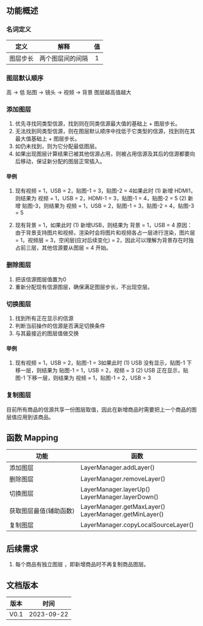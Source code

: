 ## 功能概述
### 名词定义
|定义|解释|值|
|:---:|:---:|:---:|
|图层步长|两个图层间的间隔|1|

### 图层默认顺序
高 -> 低 
贴图 -> 镜头 -> 视频 -> 背景
图层越高值越大
### 添加图层
1. 优先寻找同类型信源，找到则在同类信源最大值的基础上 + 图层步长。
2. 无法找到同类型信源，则在图层默认顺序中找低于它类型的信源，找到则在其最大值基础上 + 图层步长。
3. 如仍未找到，则为它分配最低图层。
4. 如果出现图层计算结果已被其他信源占用，则被占用信源及其后的信源都要向后移动，保证新分配的图层正常插入。
#### 举例
1. 现有视频 = 1，USB = 2，贴图-1 = 3，贴图-2 = 4如果此时
   (1) 新增 HDMI1，则结果为
   视频 = 1，USB = 2，HDMI-1 = 3，贴图-1 = 4，贴图-2 = 5
   (2) 新增 贴图-3，则结果为
   视频 = 1，USB = 2，贴图-1 = 3，贴图-2 = 4，贴图-3 = 5

2. 现有背景 = 1，如果此时
   (1) 新增USB，则结果为 
   背景 = 1，USB = 4
   原因：由于背景支持图片和视频，渲染时会将图片和视频各占一层进行渲染，图片层 = 1，视频层 = 3，空闲层(应对后续变化) = 2，因此可以理解为背景存在时独占前三层，其他信源要从图层 = 4 开始。
### 删除图层
1. 把该信源图层值置为0
2. 重新分配现有信源图层，确保满足图层步长，不出现空层。
### 切换图层
1. 找到所有正在显示的信源
2. 判断当前操作的信源是否满足切换条件
3. 与其最接近的图层值做交换
#### 举例
1. 现有视频 = 1，USB = 2，贴图-1 = 3如果此时
   (1) USB 没有显示，贴图-1 下移一层，则结果为
   贴图-1 = 1，USB = 2，视频 = 3
   (2) USB 正在显示，贴图-1 下移一层，则结果为
   视频 = 1，贴图-1 = 2，USB = 3
### 复制图层
目前所有商品的信源共享一份图层取值，因此在新增商品时需要把上一个商品的图层值应用到该商品。
## 函数 Mapping
|功能|函数|
|---|---|
|添加图层|LayerManager.addLayer()|
|删除图层|LayerManager.removeLayer()|
|切换图层|LayerManager.layerUp()<br>LayerManager.layerDown()|
|获取图层最值(辅助函数)|LayerManager.getMaxLayer()<br>LayerManager.getMinLayer()|
|复制图层|LayerManager.copyLocalSourceLayer()|

## 后续需求
1. 每个商品有独立图层 ，即新增商品时不再复制商品图层。
## 文档版本
|版本|时间|
|---|---|
|V0.1|2023-09-22|